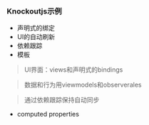 ### Knockoutjs示例

* 声明式的绑定
* UI的自动刷新
* 依赖跟踪
* 模板

> 
> UI界面：views和声明式的bindings

> 数据和行为用viewmodels和observerales

> 通过依赖跟踪保持自动同步

* computed properties
